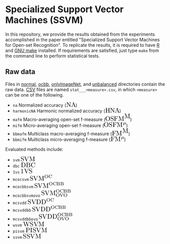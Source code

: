 # Specialized Support Vector Machines (SSVM)

In this repository, we provide the results obtained from the experiments accomplished in the paper entitled "Specialized Support Vector Machines for Open-set Recognition".
To replicate the results, it is required to have [R](https://cran.r-project.org/) and [GNU make](https://www.gnu.org/software/make/) installed.
If requirements are satisfied, just type `make` from the command line to perform statistical tests.

## Raw data

Files in [normal](statcsv_ossvm_R1_normal/), [ocbb](statcsv_ossvm_R1_normal_ocbb/), [onlyImageNet](statcsv_ossvm_R1_onlyImageNet/), and [unbalanced](statcsv_ossvm_R1_unbalanced_open/) directories contain the raw data.
[CSV](https://en.wikipedia.org/wiki/Comma-separated_values) files are named `stat___<measure>.csv`, in which `<measure>` can be one of the following.
- `na` Normalized accuracy (![](figs/na.png))
- `harmonicNA` Harmonic normalized accuracy (![](figs/hna.png))
- `mafm` Macro-averaging open-set f-measure (![](figs/mafm.png))
- `mifm` Micro-averaging open-set f-measure (![](figs/mifm.png))
- `bbmafm` Multiclass macro-averaging f-measure (![](figs/bbmafm.png))
- `bbmifm` Multiclass micro-averaging f-measure (![](figs/bbmifm.png))

Evaluated methods include:
- `svm` ![](figs/svm.png)
- `dbc` ![](figs/dbc.png)
- `1vs` ![](figs/1vs.png)
- `mcocsvm` ![](figs/mcocsvm.png)
- `mcocbbsvm` ![](figs/mcocbbsvm.png)
- `mcocbbsvmovo` ![](figs/mcocbbsvmOVO.png)
- `mcsvdd` ![](figs/mcsvdd.png)
- `mcsvddbb` ![](figs/mcsvddbb.png)
- `mcsvddbbovo` ![](figs/mcsvddbbOVO.png)
- `wsvm` ![](figs/wsvm.png)
- `pisvm` ![](figs/pisvm.png)
- `ssvm` ![](figs/ssvm.png)
